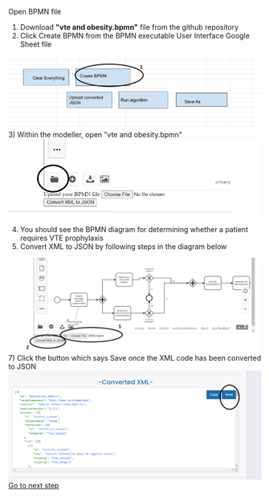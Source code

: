 Open BPMN file
1) Download <b>"vte and obesity.bpmn"</b> file from the github repository
2) Click Create BPMN from the BPMN executable User Interface Google Sheet file
<img src ="create BPMN.png">
3) Within the modeller, open "vte and obesity.bpmn"
<img src ="open example bpmn.png">

4) You should see the BPMN diagram for determining whether a patient requires VTE prophylaxis
6) Convert XML to JSON by following steps in the diagram below 
<img src ="open bpmn file.png">
7) Click the button which says Save once the XML code has been converted to JSON
<img src="save json.png">
<a href ="uploadJSON.md">Go to next step</a>
